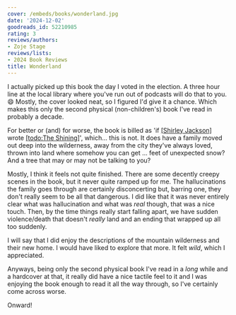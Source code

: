 ```yaml
---
cover: /embeds/books/wonderland.jpg
date: '2024-12-02'
goodreads_id: 52210985
rating: 3
reviews/authors:
- Zoje Stage
reviews/lists:
- 2024 Book Reviews
title: Wonderland
---
```

I actually picked up this book the day I voted in the election. A three hour line at the local library where you've run out of podcasts will do that to you. :smile: Mostly, the cover looked neat, so I figured I'd give it a chance. Which makes this only the second physical (non-children's) book I've read in probably a decade. 

For better or (and) for worse, the book is billed as 'if [[Shirley Jackson]]() wrote [[todo:The Shining]]()', which... this is not. It does have a family moved out deep into the wilderness, away from the city they've always loved, thrown into land where somehow you can get ... feet of unexpected snow? And a tree that may or may not be talking to you?

Mostly, I think it feels not quite finished. There are some decently creepy scenes in the book, but it never quite ramped up for me. The hallucinations the family goes through are certainly disconcerting but, barring one, they don't really seem to be all that dangerous. I did like that it was never entirely clear what was hallucination and what was *real* though, that was a nice touch. Then, by the time things really start falling apart, we have sudden violence/death that doesn't *really* land and an ending that wrapped up all too suddenly. 

I will say that I did enjoy the descriptions of the mountain wilderness and their new home. I would have liked to explore that more. It felt *wild*, which I appreciated. 

Anyways, being only the second physical book I've read in a *long* while and a hardcover at that, it really did have a nice tactile feel to it and I was enjoying the book enough to read it all the way through, so I've certainly come across worse. 

Onward!

<!--more-->
